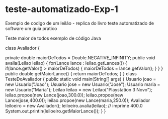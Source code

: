 # teste-automatizado-Exp-1
Exemplo de codigo de um leilão - replica do livro teste automatizado de software um guia pratico

Teste maior de todos exemplo de código Java

class Avaliador {

private double maiorDeTodos = Double.NEGATIVE_INFINITY;
public void avalia(Leilao leilao) {
for(Lance lance : leilao.getLances()) {
if(lance.getValor() > maiorDeTodos) {
maiorDeTodos = lance.getValor();
}
}
}
public double getMaiorLance() {
return maiorDeTodos;
}
}
class TesteDoAvaliador {
public static void main(String[] args) {
Usuario joao = new Usuario("Joao");
Usuario jose = new Usuario("José");
Usuario maria = new Usuario("Maria");
Leilao leilao = new Leilao("Playstation 3 Novo");
leilao.propoe(new Lance(joao,300.0));
leilao.propoe(new Lance(jose,400.0));
leilao.propoe(new Lance(maria,250.0));
Avaliador leiloeiro = new Avaliador();
leiloeiro.avalia(leilao);
// imprime 400.0
System.out.println(leiloeiro.getMaiorLance());
}
}

